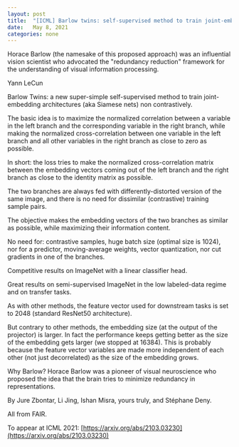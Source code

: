 ```yaml
---
layout: post
title:  "[ICML] Barlow twins: self-supervised method to train joint-embedded architectures"
date:   May 8, 2021
categories: none
---
```


Horace Barlow (the namesake of this proposed approach) was an influential vision scientist who advocated the "redundancy reduction" framework for the understanding of visual information processing.


























Yann LeCun

Barlow Twins: a new super-simple self-supervised method to train joint-embedding architectures (aka Siamese nets) non contrastively.

The basic idea is to maximize the normalized correlation between a variable in the left branch and the corresponding variable in the right branch, while making the normalized cross-correlation between one variable in the left branch and all other variables in the right branch as close to zero as possible. 

In short: the loss tries to make the normalized cross-correlation matrix between the embedding vectors coming out of the left branch and the right branch as close to the identity matrix as possible.

The two branches are always fed with differently-distorted version of the same image, and there is no need for dissimilar (contrastive) training sample pairs.

The objective makes the embedding vectors of the two branches as similar as possible, while maximizing their information content.

No need for: contrastive samples, huge batch size (optimal size is 1024), nor for a predictor, moving-average weights, vector quantization, nor cut gradients in one of the branches.

Competitive results on ImageNet with a linear classifier head.

Great results on semi-supervised ImageNet in the low labeled-data regime and on transfer tasks.

As with other methods, the feature vector used for downstream tasks is set to 2048 (standard ResNet50 architecture). 

But contrary to other methods, the embedding size (at the output of the projector) is larger. In fact the performance keeps getting better as the size of the embedding gets larger (we stopped at 16384). This is probably because the feature vector variables are made more independent of each other (not just decorrelated) as the size of the embedding grows.

Why Barlow? Horace Barlow was a pioneer of visual neuroscience who proposed the idea that the brain tries to minimize redundancy in representations.

By Jure Zbontar, Li Jing, Ishan Misra, yours truly, and Stéphane Deny.

All from FAIR.

To appear at ICML 2021: [https://arxiv.org/abs/2103.03230](https://arxiv.org/abs/2103.03230)



 

